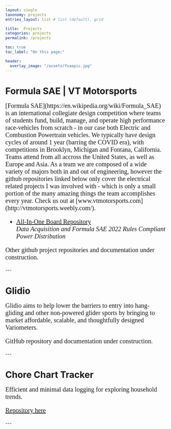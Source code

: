 ```yaml
---
layout: single
taxonomy: projects
entries_layout: list # list (default), grid

title:  Projects
categories: projects
permalink: /projects

toc: true
toc_label: "On this page:"

header:
  overlay_image: "/assets/fsaepic.jpg"
---
```

<!-- Put project write ups and summaries here - try to get drone stuff, and also
scan thru various classes for interesting project writeups - e.g. the audio
direction finding project - add othre stuff like the useful link andy sent. Dont
include any of these as blog posts.  Put up shelf etc even.-->

<!-- Make github readmes for everything and just link to github -->

# Formula SAE | VT Motorsports
<div markdown="1" style="font-size:20px; font-family: Times New Roman">
[Formula SAE](https://en.wikipedia.org/wiki/Formula_SAE) is an international collegiate design competition where teams of students fund, build, manage, and operate high performance race-vehicles from scratch - in our case both Electric and Combustion Powertrain vehicles. We typically have design cycles of around 1 year (barring the COVID era), with competitions in Brooklyn, Michigan and Fontana, California. Teams attend from all accross the United States, as well as Europe and Asia. As a team we are composed of a wide variety of majors both in and out of engineering, however the github repositories linked below only cover the electrical related projects I was involved with - which is only a small portion of the many amazing things the team accomplishes every year. Check us out at [www.vtmotorsports.com](http://vtmotorsports.weebly.com/).

- [All-In-One Board Repository](https://github.com/mihirsavadi/VTM_AIO_Board)  
  *Data Acquisition and Formula SAE 2022 Rules Compliant Power Distribution*
  
Other github project repositories and documentation under construction.
</div>
---

# Glidio
<div markdown="1" style="font-size:20px; font-family: Times New Roman">
Glidio aims to help lower the barriers to entry into hang-gliding and other non-powered glider sports by bringing to market affordable, scalable, and thoughtfully designed Variometers.

GitHub repository and documentation under construction.
</div>
---

# Chore Chart Tracker
<div markdown="1" style="font-size:20px; font-family: Times New Roman">
Efficient and minimal data logging for exploring household trends.

[Repository here](https://github.com/mihirsavadi/choreChartTracker)
</div>
---


<!-- # Miscellaneous
<div markdown="1" style="font-size:20px; font-family: Times New Roman">
Here you will find many of my other projects from past years, documented around the best of personal archive remains and github-pages repository space limitations.
</div> -->